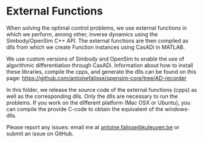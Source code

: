 External Functions
==================

When solving the optimal control problems, we use external functions in which
we perform, among other, inverse dynamics using the Simbody/OpenSim C++ API.
The external functions are then compiled as dlls from which we create Function instances 
using CasADi in MATLAB. 

We use custom versions of Simbody and OpenSim to enable the use of algorithmic
differentiation through CasADi. Information about how to install these libraries, compile
the cpps, and generate the dlls can be found on this page: https://github.com/antoinefalisse/opensim-core/tree/AD-recorder

In this folder, we release the source code of the external functions (cpps)
as well as the corresponding dlls. Only the dlls are necessary to run the problems.
If you work on the different platform (Mac OSX or Ubuntu), you can compile the provide C-code to obtain the equivalent of the windows-dlls. 

Please report any issues: email me at antoine.falisse@kuleuven.be or submit an issue on GitHub.
